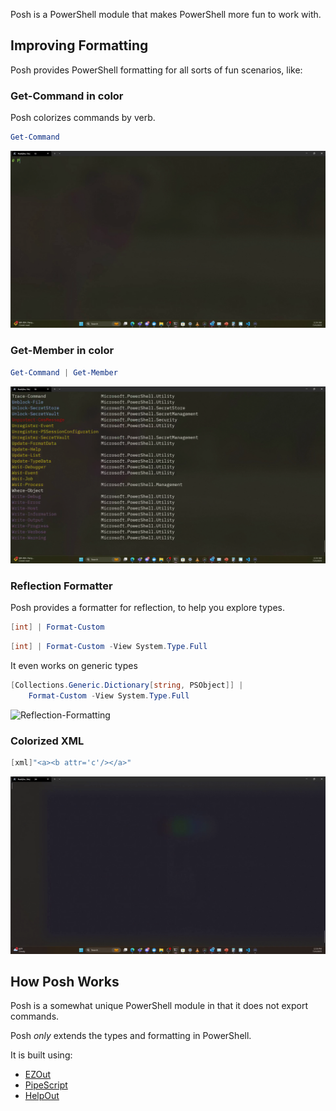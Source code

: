 Posh is a PowerShell module that makes PowerShell more fun to work with.

## Improving Formatting

Posh provides PowerShell formatting for all sorts of fun scenarios, like:

### Get-Command in color

Posh colorizes commands by verb.

~~~PowerShell
Get-Command
~~~

![Get-Command-In-Color](Assets/Get-Command-In-Color.gif)

### Get-Member in color

~~~PowerShell
Get-Command | Get-Member 
~~~

![Get-Member-In-Color](Assets/Get-Member-In-Color.gif)

### Reflection Formatter

Posh provides a formatter for reflection, to help you explore types.

~~~PowerShell
[int] | Format-Custom
~~~

~~~PowerShell
[int] | Format-Custom -View System.Type.Full
~~~

It even works on generic types

~~~PowerShell
[Collections.Generic.Dictionary[string, PSObject]] | 
    Format-Custom -View System.Type.Full
~~~

![Reflection-Formatting](Assets/Reflection-Formatting.gif)

### Colorized XML

~~~PowerShell
[xml]"<a><b attr='c'/></a>"
~~~

![XML-In-Color](Assets/XML-In-Color.gif)

## How Posh Works

Posh is a somewhat unique PowerShell module in that it does not export commands.

Posh _only_ extends the types and formatting in PowerShell.

It is built using:

* [EZOut](https://github.com/StartAutomating/EZOut)
* [PipeScript](https://github.com/StartAutomating/PipeScript)
* [HelpOut](https://github.com/StartAutomating/HelpOut)

